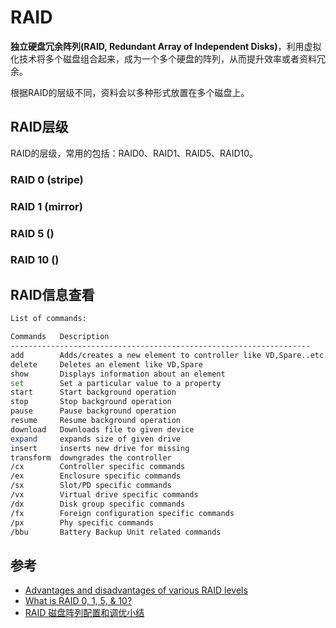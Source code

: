 # RAID

**独立硬盘冗余阵列(RAID, Redundant Array of Independent Disks)**，利用虚拟化技术将多个磁盘组合起来，成为一个多个硬盘的阵列，从而提升效率或者资料冗余。

根据RAID的层级不同，资料会以多种形式放置在多个磁盘上。

## RAID层级

RAID的层级，常用的包括：RAID0、RAID1、RAID5、RAID10。

### RAID 0 (stripe)



### RAID 1 (mirror)

### RAID 5 ()

### RAID 10 ()

## RAID信息查看

```bash
List of commands:

Commands   Description
-------------------------------------------------------------------
add        Adds/creates a new element to controller like VD,Spare..etc
delete     Deletes an element like VD,Spare
show       Displays information about an element
set        Set a particular value to a property 
start      Start background operation
stop       Stop background operation
pause      Pause background operation
resume     Resume background operation
download   Downloads file to given device
expand     expands size of given drive
insert     inserts new drive for missing
transform  downgrades the controller
/cx        Controller specific commands
/ex        Enclosure specific commands
/sx        Slot/PD specific commands
/vx        Virtual drive specific commands
/dx        Disk group specific commands
/fx        Foreign configuration specific commands
/px        Phy specific commands
/bbu       Battery Backup Unit related commands
```

## 参考

- [Advantages and disadvantages of various RAID levels](https://datapacket.com/blog/advantages-disadvantages-various-raid-levels/)
- [What is RAID 0, 1, 5, & 10?](https://www.youtube.com/watch?v=U-OCdTeZLac)
- [RAID 磁盘阵列配置和调优小结](https://wsgzao.github.io/post/raid/)
